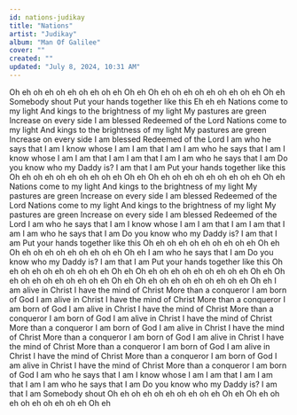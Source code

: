 ```yaml
---
id: nations-judikay
title: "Nations"
artist: "Judikay"
album: "Man Of Galilee"
cover: ""
created: ""
updated: "July 8, 2024, 10:31 AM"
---
```


Oh eh oh eh oh eh oh eh oh eh
Oh eh
Oh eh oh eh oh eh oh eh oh eh
Oh eh
Somebody shout
Put your hands together like this
Eh eh eh
Nations come to my light
And kings to the brightness of my light
My pastures are green
Increase on every side
I am blessed
Redeemed of the Lord
Nations come to my light
And kings to the brightness of my light
My pastures are green
Increase on every side
I am blessed
Redeemed of the Lord
I am who he says that I am
I know whose I am
I am that I am
I am who he says that I am
I know whose I am
I am that I am
I am that I am
I am who he says that I am
Do you know who my Daddy is?
I am that I am
Put your hands together like this
Oh eh oh eh oh eh oh eh oh eh
Oh eh
Oh eh oh eh oh eh oh eh oh eh
Oh eh
Nations come to my light
And kings to the brightness of my light
My pastures are green
Increase on every side
I am blessed
Redeemed of the Lord
Nations come to my light
And kings to the brightness of my light
My pastures are green
Increase on every side
I am blessed
Redeemed of the Lord
I am who he says that I am
I know whose I am
I am that I am
I am that I am
I am who he says that I am
Do you know who my Daddy is?
I am that I am
Put your hands together like this
Oh eh oh eh oh eh oh eh oh eh
Oh eh
Oh eh oh eh oh eh oh eh oh eh
Oh eh
I am who he says that I am
Do you know who my Daddy is?
I am that I am
Put your hands together like this
Oh eh oh eh oh eh oh eh oh eh
Oh eh
Oh eh oh eh oh eh oh eh oh eh
Oh eh
Oh eh oh eh oh eh oh eh oh eh
Oh eh
Oh eh oh eh oh eh oh eh oh eh
Oh eh
I am alive in Christ
I have the mind of Christ
More than a conqueror
I am born of God
I am alive in Christ
I have the mind of Christ
More than a conqueror
I am born of God
I am alive in Christ
I have the mind of Christ
More than a conqueror
I am born of God
I am alive in Christ
I have the mind of Christ
More than a conqueror
I am born of God
I am alive in Christ
I have the mind of Christ
More than a conqueror
I am born of God
I am alive in Christ
I have the mind of Christ
More than a conqueror
I am born of God
I am alive in Christ
I have the mind of Christ
More than a conqueror
I am born of God
I am alive in Christ
I have the mind of Christ
More than a conqueror
I am born of God
I am who he says that I am
I know whose I am
I am that I am
I am that I am
I am who he says that I am
Do you know who my Daddy is?
I am that I am
Somebody shout
Oh eh oh eh oh eh oh eh oh eh
Oh eh
Oh eh oh eh oh eh oh eh oh eh
Oh eh